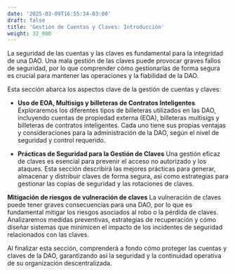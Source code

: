```yaml
---
date: '2025-03-09T16:55:34-03:00'
draft: false
title: 'Gestion de Cuentas y Claves: Introducción'
weight: 32_000
---
```


La seguridad de las cuentas y las claves es fundamental para la integridad de una DAO. Una mala gestión de las claves puede provocar graves fallos de seguridad, por lo que comprender cómo gestionarlas de forma segura es crucial para mantener las operaciones y la fiabilidad de la DAO.

Esta sección abarca los aspectos clave de la gestión de cuentas y claves:

- **Uso de EOA, Multisigs y billeteras de Contratos Inteligentes**
Exploraremos los diferentes tipos de billeteras utilizados en las DAO, incluyendo cuentas de propiedad externa (EOA), billeteras multisigs y billeteras de contratos inteligentes. Cada uno tiene sus propias ventajas y consideraciones para la administración de la DAO, según el nivel de seguridad y control requerido.

- **Prácticas de Seguridad para la Gestión de Claves**
Una gestión eficaz de claves es esencial para prevenir el acceso no autorizado y los ataques. Esta sección describirá las mejores prácticas para generar, almacenar y distribuir claves de forma segura, así como estrategias para gestionar las copias de seguridad y las rotaciones de claves.

**Mitigación de riesgos de vulneración de claves**
La vulneración de claves puede tener graves consecuencias para una DAO, por lo que es fundamental mitigar los riesgos asociados al robo o la pérdida de claves. Analizaremos medidas preventivas, estrategias de recuperación y cómo diseñar sistemas que minimicen el impacto de los incidentes de seguridad relacionados con las claves.

Al finalizar esta sección, comprenderá a fondo cómo proteger las cuentas y claves de la DAO, garantizando así la seguridad y la continuidad operativa de su organización descentralizada.